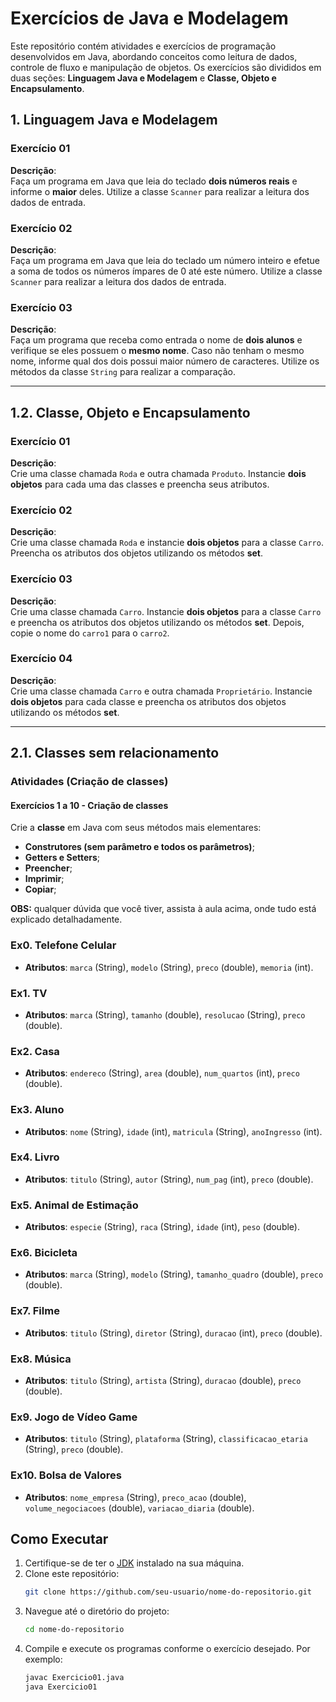 # Exercícios de Java e Modelagem

Este repositório contém atividades e exercícios de programação desenvolvidos em Java, abordando conceitos como leitura de dados, controle de fluxo e manipulação de objetos. Os exercícios são divididos em duas seções: **Linguagem Java e Modelagem** e **Classe, Objeto e Encapsulamento**.

## 1. Linguagem Java e Modelagem

### Exercício 01

**Descrição**:  
Faça um programa em Java que leia do teclado **dois números reais** e informe o **maior** deles. Utilize a classe `Scanner` para realizar a leitura dos dados de entrada.

### Exercício 02

**Descrição**:  
Faça um programa em Java que leia do teclado um número inteiro e efetue a soma de todos os números ímpares de 0 até este número. Utilize a classe `Scanner` para realizar a leitura dos dados de entrada.

### Exercício 03

**Descrição**:  
Faça um programa que receba como entrada o nome de **dois alunos** e verifique se eles possuem o **mesmo nome**. Caso não tenham o mesmo nome, informe qual dos dois possui maior número de caracteres. Utilize os métodos da classe `String` para realizar a comparação.

---

## 1.2. Classe, Objeto e Encapsulamento

### Exercício 01

**Descrição**:  
Crie uma classe chamada `Roda` e outra chamada `Produto`. Instancie **dois objetos** para cada uma das classes e preencha seus atributos.

### Exercício 02

**Descrição**:  
Crie uma classe chamada `Roda` e instancie **dois objetos** para a classe `Carro`. Preencha os atributos dos objetos utilizando os métodos **set**.

### Exercício 03

**Descrição**:  
Crie uma classe chamada `Carro`. Instancie **dois objetos** para a classe `Carro` e preencha os atributos dos objetos utilizando os métodos **set**. Depois, copie o nome do `carro1` para o `carro2`.

### Exercício 04

**Descrição**:  
Crie uma classe chamada `Carro` e outra chamada `Proprietário`. Instancie **dois objetos** para cada classe e preencha os atributos dos objetos utilizando os métodos **set**.

---

## 2.1. Classes sem relacionamento

### Atividades (Criação de classes)

#### Exercícios 1 a 10 - Criação de classes

Crie a **classe** em Java com seus métodos mais elementares:

- **Construtores (sem parâmetro e todos os parâmetros)**;
- **Getters e Setters**;
- **Preencher**;
- **Imprimir**;
- **Copiar**;

**OBS:** qualquer dúvida que você tiver, assista à aula acima, onde tudo está explicado detalhadamente.

### Ex0. Telefone Celular

- **Atributos**: `marca` (String), `modelo` (String), `preco` (double), `memoria` (int).

### Ex1. TV

- **Atributos**: `marca` (String), `tamanho` (double), `resolucao` (String), `preco` (double).

### Ex2. Casa

- **Atributos**: `endereco` (String), `area` (double), `num_quartos` (int), `preco` (double).

### Ex3. Aluno

- **Atributos**: `nome` (String), `idade` (int), `matricula` (String), `anoIngresso` (int).

### Ex4. Livro

- **Atributos**: `titulo` (String), `autor` (String), `num_pag` (int), `preco` (double).

### Ex5. Animal de Estimação

- **Atributos**: `especie` (String), `raca` (String), `idade` (int), `peso` (double).

### Ex6. Bicicleta

- **Atributos**: `marca` (String), `modelo` (String), `tamanho_quadro` (double), `preco` (double).

### Ex7. Filme

- **Atributos**: `titulo` (String), `diretor` (String), `duracao` (int), `preco` (double).

### Ex8. Música

- **Atributos**: `titulo` (String), `artista` (String), `duracao` (double), `preco` (double).

### Ex9. Jogo de Vídeo Game

- **Atributos**: `titulo` (String), `plataforma` (String), `classificacao_etaria` (String), `preco` (double).

### Ex10. Bolsa de Valores

- **Atributos**: `nome_empresa` (String), `preco_acao` (double), `volume_negociacoes` (double), `variacao_diaria` (double).
  


## Como Executar

1. Certifique-se de ter o [JDK](https://www.oracle.com/java/technologies/javase-jdk11-downloads.html) instalado na sua máquina.
2. Clone este repositório:
    ```bash
    git clone https://github.com/seu-usuario/nome-do-repositorio.git
    ```
3. Navegue até o diretório do projeto:
    ```bash
    cd nome-do-repositorio
    ```
4. Compile e execute os programas conforme o exercício desejado. Por exemplo:
    ```bash
    javac Exercicio01.java
    java Exercicio01
    ```
